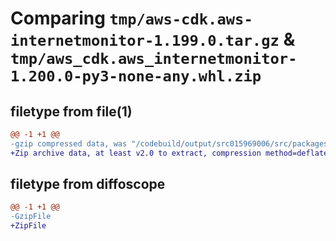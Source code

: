 # Comparing `tmp/aws-cdk.aws-internetmonitor-1.199.0.tar.gz` & `tmp/aws_cdk.aws_internetmonitor-1.200.0-py3-none-any.whl.zip`

## filetype from file(1)

```diff
@@ -1 +1 @@
-gzip compressed data, was "/codebuild/output/src015969006/src/packages/@aws-cdk/aws-internetmonitor/dist/python/aws-cdk.aws-internetmonitor-1.199.0.tar", last modified: Thu Apr 20 17:20:26 2023, max compression
+Zip archive data, at least v2.0 to extract, compression method=deflate
```

## filetype from diffoscope

```diff
@@ -1 +1 @@
-GzipFile
+ZipFile
```

